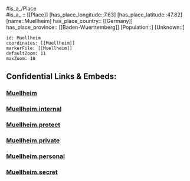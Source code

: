 ﻿---
location: [47.82,7.63] 
mapzoom: [7,12] 
mapmarker: city 
type: City
tags:
- geo/City


SpocWebEntityId: 32665
isDeleted: false
confidential: public

---
#is_a_/Place  
#is_a_ :: [[Place]] 
[has_place_longitude::7.63] 
[has_place_latitude::47.82] 
[name::Muellheim] 
has_place_country:: [[Germany]]  
has_place_province:: [[Baden-Wuerttemberg]] 
[Population::] 
[Unknown::] 


```leaflet
id: Muellheim
coordinates: [[Muellheim]] 
markerFile: [[Muellheim]] 
defaultZoom: 11 
maxZoom: 18
```


## Confidential Links & Embeds: 

### [Muellheim](/_public/Earth/Continent/Europe/Europe~Central/Germany/Germany~West/Baden-Wuerttemberg/counties~BW/Breisgau-Schwarzw/cities~Breisgau-SW/Müllheim-Badenweiler/City/Muellheim.md) 

### [Muellheim.internal](/_internal/Earth/Continent/Europe/Europe~Central/Germany/Germany~West/Baden-Wuerttemberg/counties~BW/Breisgau-Schwarzw/cities~Breisgau-SW/Müllheim-Badenweiler/City/Muellheim.internal.md) 

### [Muellheim.protect](/_protect/Earth/Continent/Europe/Europe~Central/Germany/Germany~West/Baden-Wuerttemberg/counties~BW/Breisgau-Schwarzw/cities~Breisgau-SW/Müllheim-Badenweiler/City/Muellheim.protect.md) 

### [Muellheim.private](/_private/Earth/Continent/Europe/Europe~Central/Germany/Germany~West/Baden-Wuerttemberg/counties~BW/Breisgau-Schwarzw/cities~Breisgau-SW/Müllheim-Badenweiler/City/Muellheim.private.md) 

### [Muellheim.personal](/_personal/Earth/Continent/Europe/Europe~Central/Germany/Germany~West/Baden-Wuerttemberg/counties~BW/Breisgau-Schwarzw/cities~Breisgau-SW/Müllheim-Badenweiler/City/Muellheim.personal.md) 

### [Muellheim.secret](/_secret/Earth/Continent/Europe/Europe~Central/Germany/Germany~West/Baden-Wuerttemberg/counties~BW/Breisgau-Schwarzw/cities~Breisgau-SW/Müllheim-Badenweiler/City/Muellheim.secret.md) 
